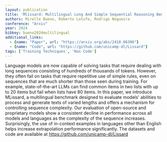 ```yaml
---
layout: publication
title: 'Mlissard: Multilingual Long And Simple Sequential Reasoning Benchmarks'
authors: Mirelle Bueno, Roberto Lotufo, Rodrigo Nogueira
conference: "Arxiv"
year: 2024
bibkey: bueno2024multilingual
additional_links:
  - {name: "Paper", url: "https://arxiv.org/abs/2410.06396"}
  - {name: "Code", url: "https://github.com/unicamp-dl/Lissard"}
tags: ['Training Techniques', 'Has Code']
---
```

Language models are now capable of solving tasks that require dealing with
long sequences consisting of hundreds of thousands of tokens. However, they
often fail on tasks that require repetitive use of simple rules, even on
sequences that are much shorter than those seen during training. For example,
state-of-the-art LLMs can find common items in two lists with up to 20 items
but fail when lists have 80 items. In this paper, we introduce MLissard, a
multilingual benchmark designed to evaluate models' abilities to process and
generate texts of varied lengths and offers a mechanism for controlling
sequence complexity.
  Our evaluation of open-source and proprietary models show a consistent
decline in performance across all models and languages as the complexity of the
sequence increases. Surprisingly, the use of in-context examples in languages
other than English helps increase extrapolation performance significantly. The
datasets and code are available at https://github.com/unicamp-dl/Lissard
